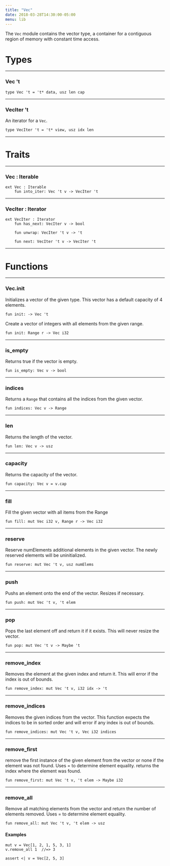```yaml
---
title: "Vec"
date: 2018-03-28T14:30:00-05:00
menu: lib
---
```


The `Vec` module contains the vector type, a container for a
contiguous region of memory with constant time access.


# Types
---
### Vec 't

```ante
type Vec 't = 't* data, usz len cap
```

---
### VecIter 't

An iterator for a `Vec`.

```ante
type VecIter 't = 't* view, usz idx len
```

---
# Traits
---

### Vec : Iterable

```ante
ext Vec : Iterable
    fun into_iter: Vec 't v -> VecIter 't
```

---
### VecIter : Iterator

```ante
ext VecIter : Iterator
    fun has_next: VecIter v -> bool

    fun unwrap: VecIter 't v -> 't

    fun next: VecIter 't v -> VecIter 't
```

---
# Functions
---
    
### Vec.init

Initializes a vector of the given type.
This vector has a default capacity of 4 elements.

```ante
fun init: -> Vec 't
```

Create a vector of integers with all elements from the given range.

```ante
fun init: Range r -> Vec i32
```

---
### is_empty

Returns true if the vector is empty.

```ante
fun is_empty: Vec v -> bool
```

---
### indices

Returns a `Range` that contains all the indices from the given vector.

```ante
fun indices: Vec v -> Range
```

---
### len

Returns the length of the vector.

```ante
fun len: Vec v -> usz
```

---
### capacity

Returns the capacity of the vector.

```ante
fun capacity: Vec v = v.cap
```

---
### fill

Fill the given vector with all items from the Range

```ante
fun fill: mut Vec i32 v, Range r -> Vec i32
```

---
### reserve

Reserve numElements additional elements in the given vector.
The newly reserved elements will be uninitialized.
```ante
fun reserve: mut Vec 't v, usz numElems
```

---
### push

Pushs an element onto the end of the vector.  Resizes if necessary.

```ante
fun push: mut Vec 't v, 't elem
```

---
### pop

Pops the last element off and return it if it exists.
This will never resize the vector.
```ante
fun pop: mut Vec 't v -> Maybe 't
```

---
### remove_index

Removes the element at the given index and return it.
This will error if the index is out of bounds.
```ante
fun remove_index: mut Vec 't v, i32 idx -> 't
```

---
### remove_indices

Removes the given indices from the vector.
This function expects the indices to be in sorted order and
will error if any index is out of bounds.

```ante
fun remove_indices: mut Vec 't v, Vec i32 indices
```

---
### remove_first

remove the first instance of the given element from
the vector or none if the element was not found.
Uses = to determine element equality.
returns the index where the element was found.

```ante
fun remove_first: mut Vec 't v, 't elem -> Maybe i32
```

---
### remove_all

Remove all matching elements from the vector and
return the number of elements removed.
Uses = to determine element equality.

```ante
fun remove_all: mut Vec 't v, 't elem -> usz
```

#### Examples

```ante
mut v = Vec[1, 2, 1, 5, 3, 1]
v.remove_all 1  //=> 3

assert <| v = Vec[2, 5, 3]
```
